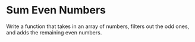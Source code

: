 # Sum Even Numbers

Write a function that takes in an array of numbers, filters out the odd ones,
and adds the remaining even numbers.
